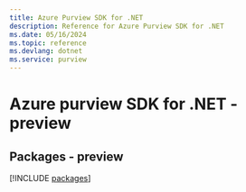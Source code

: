 ```yaml
---
title: Azure Purview SDK for .NET
description: Reference for Azure Purview SDK for .NET
ms.date: 05/16/2024
ms.topic: reference
ms.devlang: dotnet
ms.service: purview
---
```

# Azure purview SDK for .NET - preview
## Packages - preview
[!INCLUDE [packages](purview-index.md)]